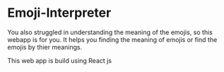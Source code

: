 # Emoji-Interpreter
You also struggled in understanding the meaning of the emojis, so this webapp is for you. It helps you finding the meaning of emojis or find the emojis by thier meanings.

This web app is build using React js
